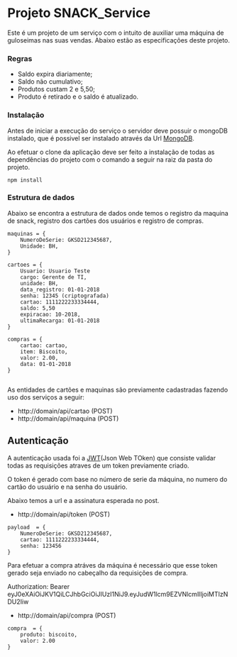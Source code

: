 # Projeto SNACK_Service

Este é um projeto de um serviço com o intuito de auxiliar uma máquina de guloseimas nas suas vendas. 
Abaixo estão as especificações deste projeto.

### Regras

* Saldo expira diariamente;
* Saldo não cumulativo;
* Produtos custam 2 e 5,50;
* Produto é retirado e o saldo é atualizado.

### Instalação 

Antes de iniciar a execução do serviço o servidor deve possuir o mongoDB instalado, que é possivel ser instalado através da Url 
[MongoDB](https://www.mongodb.com/).

Ao efetuar o clone da aplicação deve ser feito a instalação de todas as dependências do projeto com o comando a seguir na raiz da pasta do projeto.

```
npm install
```

### Estrutura de dados

Abaixo se encontra a estrutura de dados onde temos o registro da maquina de snack, registro dos cartões dos usuários e registro de compras.


```
maquinas = {
	NumeroDeSerie: GKSD212345687,
	Unidade: BH,
}

cartoes = {
	Usuario: Usuario Teste
	cargo: Gerente de TI,
	unidade: BH,
	data_registro: 01-01-2018
	senha: 12345 (criptografada)
	cartao: 1111222233334444,
	saldo: 5,50
	expiracao: 10-2018,
	ultimaRecarga: 01-01-2018
}

compras = {
	cartao: cartao,
	item: Biscoito,
	valor: 2.00,
	data: 01-01-2018
}


```

As entidades de cartões e maquinas são previamente cadastradas fazendo uso dos serviços a seguir:

* http://domain/api/cartao (POST)
* http://domain/api/maquina (POST)

## Autenticação

A autenticação usada foi a [JWT](https://jwt.io/)(Json Web TOken) que consiste validar todas as requisições atraves de um token previamente criado.

O token é gerado com base no número de serie da máquina, no numero do cartão do usuário e na senha do usuário.

Abaixo temos a url e a assinatura esperada no post. 

* http://domain/api/token (POST)

```
payload  = {
	NumeroDeSerie: GKSD212345687,
	cartao: 1111222233334444,
	senha: 123456
}

```

Para efetuar a compra atráves da máquina é necessário que esse token gerado seja enviado no cabeçalho da requisições de compra. 

Authorization: Bearer eyJ0eXAiOiJKV1QiLCJhbGciOiJIUzI1NiJ9.eyJudW1lcm9EZVNlcmllIjoiMTIzNDU2Iiw

* http://domain/api/compra (POST)

```
compra  = {
	produto: biscoito,
	valor: 2.00
}

```
